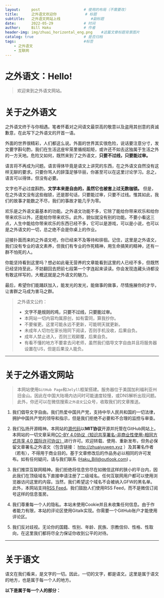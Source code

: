 ```yaml
---
layout:     post   				    # 使用的布局（不需要改）
title:      之外语文欢迎你 			# 标题
subtitle:   之外语文网站上线              #副标题
date:       2022-05-29 				# 时间
author:     Bill Haku 				# 作者
header-img: img/zhuai_horizontal_eng.png 	#这篇文章标题背景图片
catalog: true 						# 是否归档
tags:								#标签
    - 之外语文
    - 互联网
---
```


# 之外语文：Hello!

>欢迎来到之外语文网站。

# 关于之外语文

之外语文终于与你相遇。笔者怀着对之间语文最崇高的敬意以及盗用其创意的真诚歉意，在此写下之外语文的开首一语。

外面的世界很精彩，人们都这么说。外面的世界其实很危险，说话要注意分寸，发文要字斟句酌，我们在生活这座牢笼里循规蹈矩，或许还不如去这独属于生活之外的一方天地。危险又如何，既然来到了之外语文，**只要不过线，只要能过审。**

语言将不再成为问题。语言得体毕竟是语文上讲究的东西，在之外语文自然没有这样无聊的要求。只要你骂人的辞藻足够华丽，你甚至可以在这里讨论学习。总之，语言可以得体，但没有必要。

文字也不必过度斟酌。**文学本来是自由的，虽然它也被套上过无数枷锁。** 但是，在之外语文没有这些枷锁，还是那句话，只要能过审，只要不过线。惟其如此，我们的故事才能数之不尽，我们的事故才能几乎为零。

欢乐是之外语文最基本的功能。之外语文功能不多，它除了能给你带来欢乐和给你带来欢乐以外，还能给你带来欢乐。此外，貌似就没有别的功能。不要小看这三点，人生中能给你带来欢乐的东西已经不多，它可以是游戏，可以是小说，也可以是之外语文的一切，总之绝不会是你桌上的作业。

迎接扑面而来的之外语文吧，你已经来不及等待和徘徊。记住，这里是之外语文，我们没有专业的语文素养，但我们有专业的作死精神，用生命搞笑的精神，还有一群不怕死的人。

你能坚持看到这里吗？想必如此毫无营养的文章能看到这里的人已经不多，但既然已经坚持至此，不妨翻回去把前七段第一个字连起来读读。你会发现连藏头诗都没有敢这样写的，大概这就是之外语文的魅力。

最后，希望你们能踊跃加入，能发光的发光，能做事的做事，尽情施展你的才华，让害群之马成为害马之群。

> 之外语文公约：
>
>- **文字不是规则的鸡，只要不过线，只要能过审。**
>- 本网站一切内容均属原创，如有雷同，算我抄你。
>- 不要催更。这里可能永远不更新，可能明天就更新。
>- 未成年人切勿在家长陪同下阅读，否则手机没收，后果自负。
>- 成年人禁止进入，否则三观颠覆，后果自负。
>- 有看不懂的地方不要拿去问老师，虽然我们倡导文字自由并且将服务器设置在US，但是后果没人能负。

---
# 关于之外语文网站

> 本网站使用`GitHub Page`和`Jelyll`框架搭建。服务器位于美国加利福利亚州旧金山。因此在中国大陆境内访问时可能速度较慢，或DNS解析出现问题。此外，你还可以在微信搜索`之外语文`公众号，收取我们的文章推送。

1. 我们倡导文字自由。我们热爱中国共产党，支持中华人民共和国的一切法律，拥护中国共产党的领导和指示，但是我们拒绝不必要和不合理的监控与审查。

2. 我们弘扬开源精神。本网站的[源代码](https://github.com/Bill-Haku/Bill-Haku.github.io)以**MIT协议**开源并托管在GitHub网站上。本网站的一切文章采用[CC-BY 4.0协议（知识共享署名-非商业性使用-相同方式共享 4.0 国际许可协议）](https://creativecommons.org/licenses/by-nc-sa/4.0/)进行许可。欢迎转载、使用、重新发布，但务必保留文章署名之外语文（包含链接： http://zhuaiyuwen.xyz ）及其署名作者（若有），不得用于商业目的。基于文章修改后的作品务必以相同的许可发布。如有任何疑问，请与我们联系 (Haku_Bill@outlook.com) 。

3. 我们推崇互联网精神。我们拒绝将信息穷尽在如微信这样的狭小的平台内，因此我们在顶级域名下直接申请注册了二级域名。任何互联网用户都可以使用浏览器访问这里的内容。当然，我们希望这个域名不会被纳入GFW的黑名单。此外，本网站支持[RSS Feed](zhuaiyuwen.xyz/feed.xml)。我们鼓励人们使用RSS Feed，而不是微信订阅号这样的信息茧房。

4. 我们尊重每一个人的隐私。本站未使用Cookie并且未收集任何信息。由于作者能力有限，本站的评论区使用Gitalk实现。你需要一个GitHub账户才能使用评论区。

5. 我们反对歧视。无论你的国籍、性别、年龄、民族、宗教信仰、性格、性取向，在这里我们都将尽全力保证你收到公平的对待。

---
# 关于语文

语文在我们看来，是文字的一切。因此，一切的文字，都是语文。这里是属于语文的地方，也是属于每一个人的地方。

**以下是属于每一个人的部分：**